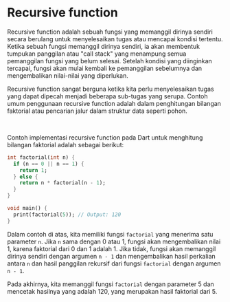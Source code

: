 # Recursive function

Recursive function adalah sebuah fungsi yang memanggil dirinya sendiri secara berulang untuk menyelesaikan tugas atau mencapai kondisi tertentu. Ketika sebuah fungsi memanggil dirinya sendiri, ia akan membentuk tumpukan panggilan atau "call stack" yang menampung semua pemanggilan fungsi yang belum selesai. Setelah kondisi yang diinginkan tercapai, fungsi akan mulai kembali ke pemanggilan sebelumnya dan mengembalikan nilai-nilai yang diperlukan.

Recursive function sangat berguna ketika kita perlu menyelesaikan tugas yang dapat dipecah menjadi beberapa sub-tugas yang serupa. Contoh umum penggunaan recursive function adalah dalam penghitungan bilangan faktorial atau pencarian jalur dalam struktur data seperti pohon.

</br>

Contoh implementasi recursive function pada Dart untuk menghitung bilangan faktorial adalah sebagai berikut:

```Dart
int factorial(int n) {
  if (n == 0 || n == 1) {
    return 1;
  } else {
    return n * factorial(n - 1);
  }
}

void main() {
  print(factorial(5)); // Output: 120
}
```

Dalam contoh di atas, kita memiliki fungsi `factorial` yang menerima satu parameter `n`. Jika `n` sama dengan 0 atau 1, fungsi akan mengembalikan nilai 1, karena faktorial dari 0 dan 1 adalah 1. Jika tidak, fungsi akan memanggil dirinya sendiri dengan argumen `n - 1` dan mengembalikan hasil perkalian antara `n` dan hasil panggilan rekursif dari fungsi `factorial` dengan argumen `n - 1`.

Pada akhirnya, kita memanggil fungsi `factorial` dengan parameter 5 dan mencetak hasilnya yang adalah 120, yang merupakan hasil faktorial dari 5.
